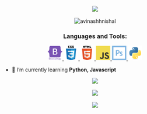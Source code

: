 <p align="center">
  <a href="https://git.io/typing-svg"><img src="https://readme-typing-svg.herokuapp.com?font=Fira+Code&size=40&pause=500&color=F73BA7&center=true&width=600&height=70&lines=Hi+%F0%9F%91%8B%2C+I'm+Avinash;I+Love+Programming"></a>
</p>

<p align="center"> <img src="https://komarev.com/ghpvc/?username=avinashhnishal&label=Profile%20views&color=0e75b6&style=flat" alt="avinashhnishal" /> </p>

<p align="left">
</p>

<h3 align="center">Languages and Tools:</h3>
<p align="center"> <a href="https://getbootstrap.com" target="_blank" rel="noreferrer"> <img src="https://raw.githubusercontent.com/devicons/devicon/master/icons/bootstrap/bootstrap-plain-wordmark.svg" alt="bootstrap" width="40" height="40"/> </a> <a href="https://www.w3schools.com/css/" target="_blank" rel="noreferrer"> <img src="https://raw.githubusercontent.com/devicons/devicon/master/icons/css3/css3-original-wordmark.svg" alt="css3" width="40" height="40"/> </a> <a href="https://www.w3.org/html/" target="_blank" rel="noreferrer"> <img src="https://raw.githubusercontent.com/devicons/devicon/master/icons/html5/html5-original-wordmark.svg" alt="html5" width="40" height="40"/> </a> <a href="https://developer.mozilla.org/en-US/docs/Web/JavaScript" target="_blank" rel="noreferrer"> <img src="https://raw.githubusercontent.com/devicons/devicon/master/icons/javascript/javascript-original.svg" alt="javascript" width="40" height="40"/> </a> <a href="https://www.photoshop.com/en" target="_blank" rel="noreferrer"> <img src="https://raw.githubusercontent.com/devicons/devicon/master/icons/photoshop/photoshop-line.svg" alt="photoshop" width="40" height="40"/> </a> <a href="https://www.python.org" target="_blank" rel="noreferrer"> <img src="https://raw.githubusercontent.com/devicons/devicon/master/icons/python/python-original.svg" alt="python" width="40" height="40"/> </a> </p>

- 🌱 I’m currently learning **Python, Javascript**

<p align="center">
  <a href="https://github.com/anuraghazra/github-readme-stats"><img src="https://github-readme-stats.vercel.app/api?username=avinashhnishal&count_private=true&show_icons=true&theme=radical&hide_rank=false&hide_border=True&border_radius=10"></a>
</p>

<p align="center">
  <a href="https://github.com/anuraghazra/github-readme-stats"><img src="https://github-readme-stats.vercel.app/api/top-langs/?username=avinashhnishal&langs_count=5&theme=radical&hide_border=True&border_radius=10"></a>
</p>

<p align="center">
  <a href="https://git.io/streak-stats"><img src="https://github-readme-streak-stats.herokuapp.com/?user=avinashhnishal&theme=dark"></a>
</p>  
